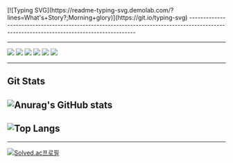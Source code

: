 <div align="left"> 
[![Typing SVG](https://readme-typing-svg.demolab.com/?lines=What's+Story?;Morning+glory)](https://git.io/typing-svg)
-----------------------------------------------------------------------------------------------------------------------------------------

-----------------------------------------------------------------------------------------------------------------------------------------
<img src="https://img.shields.io/badge/Python-4D4D4D?style=flat&logo=Python&logoColor=3776AB"/>
<img src="https://img.shields.io/badge/Pytorch-4D4D4D?style=flat&logo=Pytorch&logoColor=EE4C2C"/>
<img src="https://img.shields.io/badge/TensorFlow-4D4D4D?style=flat&logo=TensorFlow&logoColor=FF6F00"/>
<img src="https://img.shields.io/badge/Pandas-4D4D4D?style=flat&logo=pandas&logoColor=150458"/>
<img src="https://img.shields.io/badge/NumPy-4D4D4D?style=flat&logo=NumPy&logoColor=013243"/>
<img src="https://img.shields.io/badge/Flask-FFFFFF?style=flat&logo=Flask&logoColor=000000"/>


-----------------------------------------------------------------------------------------------------------------------------------------
Git Stats
-----------------------------------------------------------------------------------------------------------------------------------------
![Anurag's GitHub stats](https://github-readme-stats.vercel.app/api?username=LI-JiYoon&show_icons=true&theme=tokyonight)
-----------------------------------------------------------------------------------------------------------------------------------------
![Top Langs](https://github-readme-stats.vercel.app/api/top-langs/?username=LI-JiYoon&layout=compact&theme=tokyonight)
-----------------------------------------------------------------------------------------------------------------------------------------

-----------------------------------------------------------------------------------------------------------------------------------------
[![Solved.ac프로필](http://mazassumnida.wtf/api/v2/generate_badge?boj=2gu_n)](https://solved.ac/2gu_n)

                                                                  


